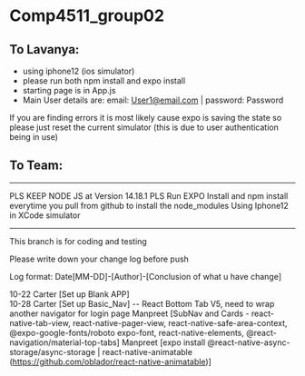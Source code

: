 # Comp4511_group02

## To Lavanya:
- using iphone12 (ios simulator)
- please run both npm install and expo install
- starting page is in App.js
- Main User details are: email: User1@email.com | password: Password

If you are finding errors it is most likely cause expo is saving the state so please just reset the current simulator (this is due to user authentication being in use)

## To Team:
---

PLS KEEP NODE JS at Version 14.18.1
PLS Run EXPO Install and npm install everytime you pull from github
to install the node_modules
Using Iphone12 in XCode simulator

---

This branch is for coding and testing

Please write down your change log before push

Log format: Date[MM-DD]-[Author]-[Conclusion of what u have change]

10-22 Carter [Set up Blank APP] <br />
10-28 Carter [Set up Basic_Nav] -- React Bottom Tab V5, need to wrap another navigator for login page
Manpreet [SubNav and Cards - react-native-tab-view, react-native-pager-view, react-native-safe-area-context, @expo-google-fonts/roboto expo-font, react-native-elements, @react-navigation/material-top-tabs]
Manpreet [expo install @react-native-async-storage/async-storage | react-native-animatable (https://github.com/oblador/react-native-animatable)]
